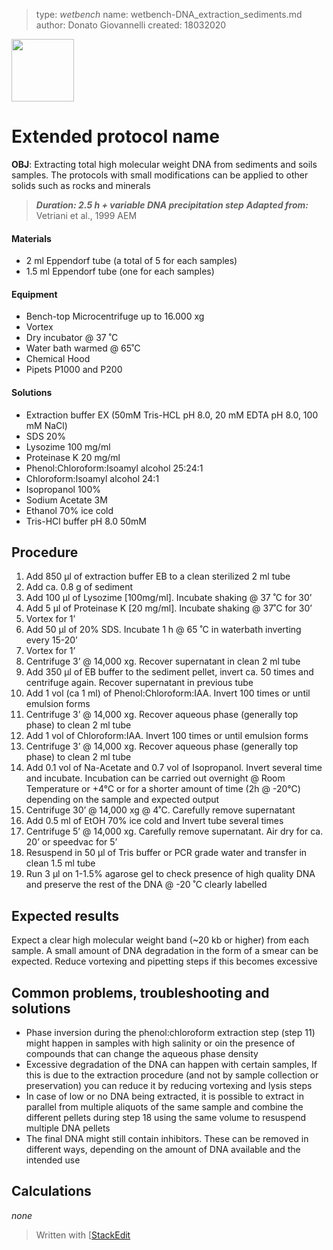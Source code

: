 > type: 		_wetbench_
> name:		wetbench-DNA_extraction_sediments.md
> author:	Donato Giovannelli
> created:	18032020
> 
 <img src="https://dgiovannelli.github.io//images/logopic/giovannellilab.png" width="100 px">
 
# Extended protocol name

**OBJ**: Extracting total high molecular weight DNA from sediments and soils samples. The protocols with small modifications can be applied to other solids such as rocks and minerals

>***Duration: 2.5 h + variable DNA precipitation step***
> ***Adapted from:*** Vetriani et al., 1999 AEM

#### Materials
- 2 ml Eppendorf tube (a total of 5 for each samples)
- 1.5 ml Eppendorf tube (one for each samples)

#### Equipment
- Bench-top  Microcentrifuge up to 16.000 xg
- Vortex
- Dry incubator @ 37 ˚C
- Water bath warmed @ 65˚C
- Chemical Hood
- Pipets P1000 and P200

#### Solutions
- Extraction buffer EX (50mM Tris-HCL pH 8.0, 20 mM EDTA pH 8.0, 100 mM NaCl)
- SDS 20%
- Lysozime 100 mg/ml
- Proteinase K 20 mg/ml
- Phenol:Chloroform:Isoamyl alcohol 25:24:1
- Chloroform:Isoamyl alcohol 24:1
- Isopropanol 100%
- Sodium Acetate 3M
- Ethanol 70% ice cold
- Tris-HCl buffer pH 8.0 50mM

## Procedure
1. Add 850 µl of extraction buffer EB to a clean sterilized 2 ml tube
2. Add ca. 0.8 g of sediment
3. Add 100 µl of Lysozime [100mg/ml]. Incubate shaking @ 37 ˚C for 30’
4. Add 5 µl of Proteinase K [20 mg/ml]. Incubate shaking @ 37˚C for 30’
5. Vortex for 1’
6. Add 50 µl of 20% SDS. Incubate 1 h @ 65 ˚C in waterbath inverting every 15-20’
7. Vortex for 1’
8. Centrifuge 3’ @ 14,000 xg. Recover supernatant in clean 2 ml tube
9. Add 350 µl of EB buffer to the sediment pellet, invert ca. 50 times and centrifuge again. Recover supernatant in previous tube
10. Add 1 vol (ca 1 ml) of Phenol:Chloroform:IAA. Invert 100 times or until emulsion forms
11.  Centrifuge 3’ @ 14,000 xg. Recover aqueous phase (generally top phase) to clean 2 ml tube
12.  Add 1 vol of Chloroform:IAA. Invert 100 times or until emulsion forms
13. Centrifuge 3’ @ 14,000 xg. Recover aqueous phase (generally top phase) to clean 2 ml tube
14. Add 0.1 vol of Na-Acetate and 0.7 vol of Isopropanol. Invert several time and incubate. Incubation can be carried out overnight @ Room Temperature or +4°C or for a shorter amount of time (2h @ -20°C) depending on the sample and expected output
15. Centrifuge 30’ @ 14,000 xg @ 4˚C. Carefully remove supernatant
16. Add 0.5 ml of EtOH 70% ice cold and Invert tube several times
17.  Centrifuge 5’ @ 14,000 xg. Carefully remove supernatant. Air dry for ca. 20’ or speedvac for 5’
18. Resuspend in 50 µl of Tris buffer or PCR grade water and transfer in clean 1.5 ml tube
19.  Run 3 µl on 1-1.5% agarose gel to check presence of high quality DNA and preserve the rest of the DNA @ -20 ˚C clearly labelled

## Expected results
Expect a clear high molecular weight band (~20 kb or higher) from each sample. A small amount of DNA degradation in the form of a smear can be expected. Reduce vortexing and pipetting steps if this becomes excessive

## Common problems, troubleshooting and solutions
- Phase inversion during the phenol:chloroform extraction step (step 11) might happen in samples with high salinity or oin the presence of compounds that can change the aqueous phase density
- Excessive degradation of the DNA can happen with certain samples, If this is due to the extraction procedure (and not by sample collection or preservation) you can reduce it by reducing vortexing and lysis steps
- In case of low or no DNA being extracted, it is possible to extract in parallel from multiple aliquots of the same sample and combine the different pellets during step 18 using the same volume to resuspend multiple DNA pellets
- The final DNA might still contain inhibitors. These can be removed in different ways, depending on the amount of DNA available and the intended use

## Calculations
_none_

> Written with [[StackEdit](https://stackedit.io/)
